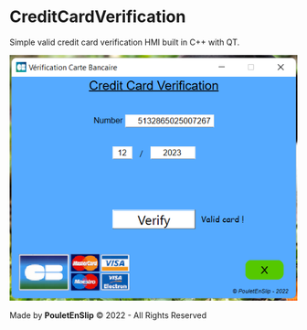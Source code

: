 # CreditCardVerification
Simple valid credit card verification HMI built in C++ with QT.

![0](https://github.com/PouletEnSlip/CreditCardVerification/blob/main/card.png)

Made by **PouletEnSlip** © 2022 - All Rights Reserved
